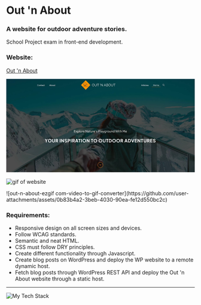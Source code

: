 # Out 'n About 
### A website for outdoor adventure stories.
School Project exam in front-end development.

### Website: 
[Out 'n About](https://...)

<p align="left"><img height="250px" src="https://github.com/Torehirth/out-n-about/blob/main/assets/img/screenprint/home-page-screenshot.jpg" alt="screenprint of homepage" /></p>
<p align="left"><img height="250px" src="https://github.com/user-attachments/assets/0b83b4a2-3beb-4030-90ea-fe12d550bc2c" alt="gif of website" /></p>
![out-n-about-ezgif com-video-to-gif-converter](https://github.com/user-attachments/assets/0b83b4a2-3beb-4030-90ea-fe12d550bc2c)


### Requirements:

- Responsive design on all screen sizes and devices.
- Follow WCAG standards.
- Semantic and neat HTML.
- CSS must follow DRY principles.
- Create different functionality through Javascript.
- Create blog posts on WordPress and deploy the WP website to a remote dynamic host.
- Fetch blog posts through WordPress REST API and deploy the Out 'n About website through a static host.

---

<p align="left" ><img src="https://github-readme-tech-stack.vercel.app/api/cards?lineCount=1&width=900&bg=%230D1117&badge=%23161B22&border=%2321262D&titleColor=%2358A6FF&line1=git%2CGit%2C40F8FF%3Bgithub%2CGitHub%2C40F8FF%3Bvisualstudiocode%2CVS+Code%2C40F8FF%3Bfigma%2CFigma%2C40F8FF%3Bhtml5%2CHTML%2C40F8FF%3Bcss3%2CCSS%2C40F8FF%3Bjavascript%2CJavaScript%2C40F8FF%3Bwordpress%2CWordPress%2C40F8FF" alt="My Tech Stack" /> </p>

